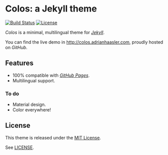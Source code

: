 Colos: a Jekyll theme
=====================

[![Build Status](https://travis-ci.org/ahaasler/colos.svg?branch=gh-pages)](https://travis-ci.org/ahaasler/colos)
[![License](https://img.shields.io/badge/license-MIT-blue.svg)](LICENSE)

_Colos_ is a minimal, multilingual theme for [_Jekyll_](http://jekyllrb.com/ "Jekyll &bull; Simple, blog-aware, static sites").

You can find the live demo in http://colos.adrianhaasler.com, proudly hosted on _GitHub_.

Features
--------

- 100% compatible with [_GitHub Pages_](https://pages.github.com/ "GitHub Pages").
- Multilingual support.

### To do

- Material design.
- Color everywhere!

License
-------

This theme is released under the [MIT License](http://opensource.org/licenses/MIT "The MIT License").

See [LICENSE](LICENSE "The MIT License").
